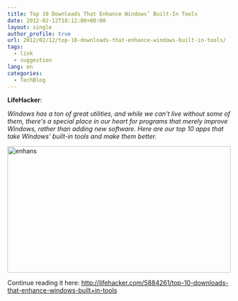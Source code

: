 ```yaml
---
title: Top 10 Downloads That Enhance Windows’ Built-In Tools
date: 2012-02-12T18:12:00+00:00
layout: single
author_profile: true
url: 2012/02/12/top-10-downloads-that-enhance-windows-built-in-tools/
tags:
  - link
  - suggestion
lang: en
categories: 
  - TechBlog
---
```

**LifeHacker**:

_Windows has a ton of great utilities, and while we can't live without some of them, there's a special place in our heart for programs that merely improve Windows, rather than adding new software. Here are our top 10 apps that take Windows' built-in tools and make them better._

[<img title="enhans" border="0" alt="enhans" src="http://lh6.ggpht.com/-8Z-T03yL8BA/Tzf5_k9IrJI/AAAAAAAAEsY/qBHoLavWgrI/enhans_thumb%25255B2%25255D.jpg?imgmax=800" width="504" height="285" />](http://lh6.ggpht.com/-65S4wTUj56Y/Tzf52aqRMLI/AAAAAAAAEsQ/vndxUDUTjmU/s1600-h/enhans%25255B4%25255D.jpg)

Continue reading it here: <http://lifehacker.com/5884261/top-10-downloads-that-enhance-windows-built+in-tools>